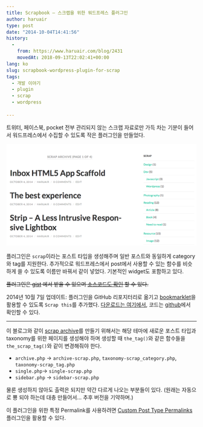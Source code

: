 ```yaml
---
title: Scrapbook – 스크랩을 위한 워드프레스 플러그인
author: haruair
type: post
date: "2014-10-04T14:41:56"
history:
  - 
    from: https://www.haruair.com/blog/2431
    movedAt: 2018-09-13T22:02:41+00:00
lang: ko
slug: scrapbook-wordpress-plugin-for-scrap
tags:
  - 개발 이야기
  - plugin
  - scrap
  - wordpress

---
```

트위터, 페이스북, pocket 전부 관리되지 않는 스크랩 자료로만 가득 차는 기분이 들어서 워드프레스에서 수집할 수 있도록 작은 플러그인을 만들었다.

![](Screen-Shot-2014-10-05-at-1.58.29-am.png)

플러그인은 `scrap`이라는 포스트 타입을 생성해주며 일반 포스트와 동일하게 category와 tag를 지원한다. 추가적으로 워드프레스에서 post에서 사용할 수 있는 함수를 비슷하게 쓸 수 있도록 이름만 바꿔서 같이 넣었다. 기본적인 widget도 포함하고 있다.

<del datetime="2014-10-07T06:27:36+00:00">플러그인은 <a href="https://gist.github.com/haruair/0ef8f46922e845b00f27/download" target="_blank">gist</a> 에서 받을 수 있으며 <a href="https://gist.github.com/haruair/0ef8f46922e845b00f27">소스코드도 확인</a> 할 수 있다.</del>

<span id="post-update-2014-10-07">2014년 10월 7일 업데이트</span>: 플러그인을 GitHub 리포지터리로 옮기고 [bookmarklet][2]을 활용할 수 있도록 `Scrap this`를 추가했다. [다운로드는 여기에서][3], 코드는 [github][4]에서 확인할 수 있다.

* * *

이 블로그와 같이 [scrap archive][5]를 만들기 위해서는 해당 테마에 새로운 포스트 타입과 taxonomy를 위한 페이지를 생성해야 하며 생성할 때 `the_tag()`와 같은 함수들을 `the_scrap_tag()`와 같이 변경해줘야 한다.

  * `archive.php` -> `archive-scrap.php`, `taxonomy-scrap_category.php`, `taxonomy-scrap_tag.php`
  * `single.php`-> `single-scrap.php`
  * `sidebar.php` -> `sidebar-scrap.php`

물론 생성하지 않아도 출력은 되지만 약간 다르게 나오는 부분들이 있다. (원래는 자동으로 뿅 되야 하는데 대충 만들어서&#8230; 추후 버전을 기약하며.)

이 플러그인을 위한 특정 Permalink를 사용하려면 [Custom Post Type Permalinks][6] 플러그인을 활용할 수 있다.

[2]: http://haruair.com/blog/2464
[3]: https://github.com/haruair/scrapbook/archive/master.zip
[4]: https://github.com/haruair/scrapbook
[5]: http://haruair.com/scrap
[6]: https://wordpress.org/plugins/custom-post-type-permalinks/
